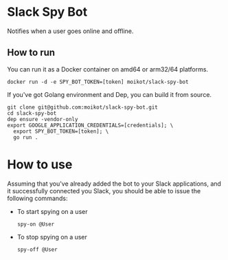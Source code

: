 # Slack Spy Bot

Notifies when a user goes online and offline.

## How to run

You can run it as a Docker container on amd64 or arm32/64 platforms.

```shell
docker run -d -e SPY_BOT_TOKEN=[token] moikot/slack-spy-bot
```

If you've got Golang environment and Dep, you can build it from source.

```shell
git clone git@github.com:moikot/slack-spy-bot.git
cd slack-spy-bot
dep ensure -vendor-only
export GOOGLE_APPLICATION_CREDENTIALS=[credentials]; \
  export SPY_BOT_TOKEN=[token]; \
  go run .

```

# How to use

Assuming that you've already added the bot to your Slack applications, 
and it successfully connected you Slack, you should be able to issue the 
following commands:

* To start spying on a user
  ```
  spy-on @User
  ```
* To stop spying on a user
  ```
  spy-off @User
  ```